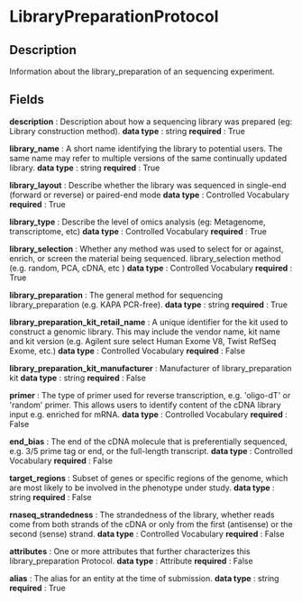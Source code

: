 # LibraryPreparationProtocol

## Description

Information about the library_preparation of an sequencing experiment.

## Fields


**description** : Description about how a sequencing library was prepared (eg: Library construction method).
**data type** : string
**required** : True

**library_name** : A short name identifying the library to potential users. The same name may refer to multiple versions of the same continually updated library.
**data type** : string
**required** : True

**library_layout** : Describe whether the library was sequenced in single-end (forward or reverse) or paired-end mode
**data type** : Controlled Vocabulary
**required** : True

**library_type** : Describe the level of omics analysis (eg: Metagenome, transcriptome, etc)
**data type** : Controlled Vocabulary
**required** : True

**library_selection** : Whether any method was used to select for or against, enrich, or screen the material being sequenced. library_selection method (e.g. random, PCA, cDNA, etc )
**data type** : Controlled Vocabulary
**required** : True

**library_preparation** : The general method for sequencing library_preparation (e.g. KAPA PCR-free).
**data type** : string
**required** : True

**library_preparation_kit_retail_name** : A unique identifier for the kit used to construct a genomic library. This may include the vendor name, kit name and kit version (e.g. Agilent sure select Human Exome V8, Twist RefSeq Exome, etc.)
**data type** : Controlled Vocabulary
**required** : False

**library_preparation_kit_manufacturer** : Manufacturer of library_preparation kit
**data type** : string
**required** : False

**primer** : The type of primer used for reverse transcription, e.g. 'oligo-dT' or 'random' primer. This allows users to identify content of the cDNA library input e.g. enriched for mRNA.
**data type** : Controlled Vocabulary
**required** : False

**end_bias** : The end of the cDNA molecule that is preferentially sequenced, e.g. 3/5 prime tag or end, or the full-length transcript.
**data type** : Controlled Vocabulary
**required** : False

**target_regions** : Subset of genes or specific regions of the genome, which are most likely to be involved in the phenotype under study.
**data type** : string
**required** : False

**rnaseq_strandedness** : The strandedness of the library, whether reads come from both strands of the cDNA or only from the first (antisense) or the second (sense) strand.
**data type** : Controlled Vocabulary
**required** : False

**attributes** : One or more attributes that further characterizes this library_preparation Protocol.
**data type** : Attribute
**required** : False

**alias** : The alias for an entity at the time of submission.
**data type** : string
**required** : True
